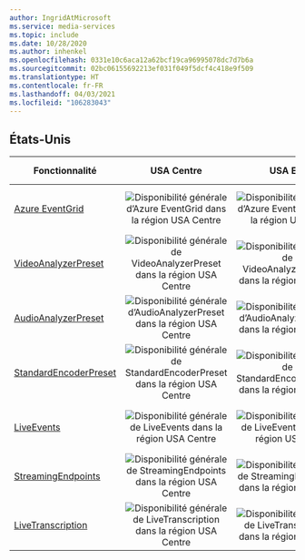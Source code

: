 ```yaml
---
author: IngridAtMicrosoft
ms.service: media-services
ms.topic: include
ms.date: 10/28/2020
ms.author: inhenkel
ms.openlocfilehash: 0331e10c6aca12a62bcf19ca96995078dc7d7b6a
ms.sourcegitcommit: 02bc06155692213ef031f049f5dcf4c418e9f509
ms.translationtype: HT
ms.contentlocale: fr-FR
ms.lasthandoff: 04/03/2021
ms.locfileid: "106283043"
---
```

<!--Feature availability in region-->

## <a name="united-states"></a>États-Unis

| Fonctionnalité | USA Centre | USA Est | USA Est 2 | Centre-Nord des États-Unis | États-Unis - partie centrale méridionale | USA Ouest | USA Ouest 2 | Centre-USA Ouest|
| --- | :---: | :---: | :---: | :---: | :---: | :---: | :---: | :---: |
| [Azure EventGrid](../monitoring/reacting-to-media-services-events.md) | ![Disponibilité générale d’Azure EventGrid dans la région USA Centre](../media/azure-clouds-regions/ga.svg) | ![Disponibilité générale d’Azure EventGrid dans la région USA Est](../media/azure-clouds-regions/ga.svg) | ![Disponibilité générale d’Azure EventGrid dans la région USA Est 2](../media/azure-clouds-regions/ga.svg) | ![Disponibilité générale d’Azure EventGrid dans la région USA Centre Nord](../media/azure-clouds-regions/ga.svg) | ![Disponibilité générale d’Azure EventGrid dans la région USA Centre Sud](../media/azure-clouds-regions/ga.svg) | ![Disponibilité générale d’Azure EventGrid dans la région USA Ouest](../media/azure-clouds-regions/ga.svg) | ![Disponibilité générale d’Azure EventGrid dans la région USA Ouest 2](../media/azure-clouds-regions/ga.svg) |  ![Disponibilité générale d’Azure EventGrid dans la région Centre Ouest](../media/azure-clouds-regions/ga.svg) |
| [VideoAnalyzerPreset](../analyze-video-audio-files-concept.md) | ![Disponibilité générale de VideoAnalyzerPreset dans la région USA Centre](../media/azure-clouds-regions/ga.svg) | ![Disponibilité générale de VideoAnalyzerPreset dans la région USA Est](../media/azure-clouds-regions/ga.svg) | ![Disponibilité générale de VideoAnalyzerPreset dans la région USA Est 2](../media/azure-clouds-regions/ga.svg) | ![Disponibilité générale de VideoAnalyzerPreset dans la région USA Centre Nord](../media/azure-clouds-regions/ga.svg) | ![Disponibilité générale de VideoAnalyzerPreset dans la région USA Centre Sud](../media/azure-clouds-regions/ga.svg) | ![Disponibilité générale de VideoAnalyzerPreset dans la région USA Ouest](../media/azure-clouds-regions/ga.svg) | ![Disponibilité générale de VideoAnalyzerPreset dans la région USA Ouest 2](../media/azure-clouds-regions/ga.svg) |  ![Disponibilité générale de VideoAnalyzerPreset dans la région Centre Ouest](../media/azure-clouds-regions/ga.svg) |
| [AudioAnalyzerPreset](../analyze-video-audio-files-concept.md) | ![Disponibilité générale d’AudioAnalyzerPreset dans la région USA Centre](../media/azure-clouds-regions/ga.svg) | ![Disponibilité générale d’AudioAnalyzerPreset dans la région USA Est](../media/azure-clouds-regions/ga.svg) | ![Disponibilité générale d’AudioAnalyzerPreset dans la région USA Est 2](../media/azure-clouds-regions/ga.svg) | ![Disponibilité générale d’AudioAnalyzerPreset dans la région USA Centre Nord](../media/azure-clouds-regions/ga.svg) | ![Disponibilité générale d’AudioAnalyzerPreset dans la région USA Centre Sud](../media/azure-clouds-regions/ga.svg) |  ![Disponibilité générale d’AudioAnalyzerPreset dans la région USA Ouest](../media/azure-clouds-regions/ga.svg) | ![Disponibilité générale d’AudioAnalyzerPreset dans la région USA Ouest 2](../media/azure-clouds-regions/ga.svg) |  ![Disponibilité générale d’AudioAnalyzerPreset dans la région Centre Ouest](../media/azure-clouds-regions/ga.svg) |
| [StandardEncoderPreset](../encode-concept.md) | ![Disponibilité générale de StandardEncoderPreset dans la région USA Centre](../media/azure-clouds-regions/ga.svg) | ![Disponibilité générale de StandardEncoderPreset dans la région USA Est](../media/azure-clouds-regions/ga.svg) | ![Disponibilité générale de StandardEncoderPreset dans la région USA Est 2](../media/azure-clouds-regions/ga.svg) | ![Disponibilité générale de StandardEncoderPreset dans la région USA Centre Nord](../media/azure-clouds-regions/ga.svg) | ![Disponibilité générale de StandardEncoderPreset dans la région USA Centre Sud](../media/azure-clouds-regions/ga.svg) |  ![Disponibilité générale de StandardEncoderPreset dans la région USA Ouest](../media/azure-clouds-regions/ga.svg) | ![Disponibilité générale de StandardEncoderPreset dans la région USA Ouest 2](../media/azure-clouds-regions/ga.svg) |  ![Disponibilité générale de StandardEncoderPreset dans la région Centre Ouest](../media/azure-clouds-regions/ga.svg) |
| [LiveEvents](../stream-live-streaming-concept.md) | ![Disponibilité générale de LiveEvents dans la région USA Centre](../media/azure-clouds-regions/ga.svg) | ![Disponibilité générale de LiveEvents dans la région USA Est](../media/azure-clouds-regions/ga.svg) | ![Disponibilité générale de LiveEvents dans la région USA Est 2](../media/azure-clouds-regions/ga.svg) | ![Disponibilité générale de LiveEvents dans la région USA Centre Nord](../media/azure-clouds-regions/ga.svg) | ![Disponibilité générale de LiveEvents dans la région USA Centre Sud](../media/azure-clouds-regions/ga.svg) |  ![Disponibilité générale de LiveEvents dans la région USA Ouest](../media/azure-clouds-regions/ga.svg) | ![Disponibilité générale de LiveEvents dans la région USA Ouest 2](../media/azure-clouds-regions/ga.svg) |  ![Disponibilité générale de LiveEvents dans la région Centre Ouest](../media/azure-clouds-regions/ga.svg) |
| [StreamingEndpoints](../stream-streaming-endpoint-concept.md) | ![Disponibilité générale de StreamingEndpoints dans la région USA Centre](../media/azure-clouds-regions/ga.svg) | ![Disponibilité générale de StreamingEndpoints dans la région USA Est](../media/azure-clouds-regions/ga.svg) | ![Disponibilité générale de StreamingEndpoints dans la région USA Est 2](../media/azure-clouds-regions/ga.svg) | ![Disponibilité générale de StreamingEndpoints dans la région USA Centre Nord](../media/azure-clouds-regions/ga.svg) | ![Disponibilité générale de StreamingEndpoints dans la région USA Centre Sud](../media/azure-clouds-regions/ga.svg) |![Disponibilité générale de StreamingEndpoints dans la région USA Ouest](../media/azure-clouds-regions/ga.svg) | ![Disponibilité générale de StreamingEndpoints dans la région USA Ouest 2](../media/azure-clouds-regions/ga.svg) |  ![Disponibilité générale de StreamingEndpoints dans la région Centre Ouest](../media/azure-clouds-regions/ga.svg) |
| [LiveTranscription](../live-event-live-transcription-how-to.md) | ![Disponibilité générale de LiveTranscription dans la région USA Centre](../media/azure-clouds-regions/ga.svg) | ![Disponibilité générale de LiveTranscription dans la région USA Est](../media/azure-clouds-regions/ga.svg) | ![Disponibilité générale de LiveTranscription dans la région USA Est 2](../media/azure-clouds-regions/ga.svg) | ![Disponibilité générale de LiveTranscription dans la région USA Centre Nord](../media/azure-clouds-regions/ga.svg) | ![Disponibilité générale de LiveTranscription dans la région USA Centre Sud](../media/azure-clouds-regions/ga.svg) |![Disponibilité générale de LiveTranscription dans la région USA Ouest](../media/azure-clouds-regions/ga.svg) | ![Disponibilité générale de LiveTranscription dans la région USA Ouest 2](../media/azure-clouds-regions/ga.svg) |  ![Disponibilité générale de LiveTranscription dans la région Centre Ouest](../media/azure-clouds-regions/ga.svg) |